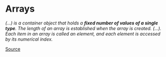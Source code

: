 # Arrays

_(...) is a container object that holds a **fixed number of values of a single type**. The length of an array is established when the array is created. (...). Each item in an array is called an element, and each element is accessed by its numerical index._

[Source](https://docs.oracle.com/javase/tutorial/java/nutsandbolts/arrays.html)

